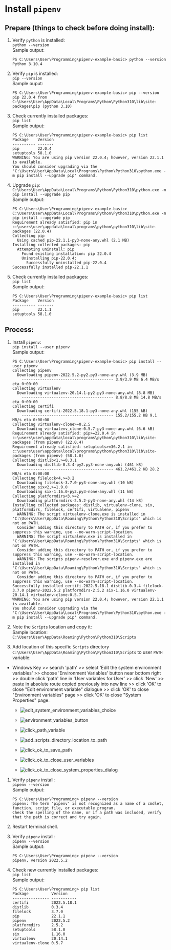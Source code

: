 # Install `pipenv`

## Prepare (things to check before doing install):
1. Verify `python` is installed:  
`python --version`  
Sample output:  
    ```
    PS C:\Users\User\Programming\pipenv-example-basic> python --version
    Python 3.10.4
    ```

1. Verify `pip` is installed:  
`pip --version`  
Sample ouput:  
    ```
    PS C:\Users\User\Programming\pipenv-example-basic> pip --version
    pip 22.0.4 from C:\Users\User\AppData\Local\Programs\Python\Python310\lib\site-packages\pip (python 3.10)
    ```

1. Check currently installed packages:  
`pip list`  
Sample output:  
    ```
    PS C:\Users\User\Programming\pipenv-example-basic> pip list
    Package    Version
    ---------- -------
    pip        22.0.4
    setuptools 58.1.0
    WARNING: You are using pip version 22.0.4; however, version 22.1.1 is available.
    You should consider upgrading via the 'C:\Users\User\AppData\Local\Programs\Python\Python310\python.exe -m pip install --upgrade pip' command.
    ```

  1. Upgrade `pip`:  
  `C:\Users\User\AppData\Local\Programs\Python\Python310\python.exe -m pip install --upgrade pip`  
  Sample output:  
      ```
      PS C:\Users\User\Programming\pipenv-example-basic> C:\Users\User\AppData\Local\Programs\Python\Python310\python.exe -m pip install --upgrade pip
      Requirement already satisfied: pip in c:\users\user\appdata\local\programs\python\python310\lib\site-packages (22.0.4)
      Collecting pip
        Using cached pip-22.1.1-py3-none-any.whl (2.1 MB)
      Installing collected packages: pip
        Attempting uninstall: pip
          Found existing installation: pip 22.0.4
          Uninstalling pip-22.0.4:
            Successfully uninstalled pip-22.0.4
      Successfully installed pip-22.1.1
      ```

1. Check currently installed packages:  
`pip list`  
Sample output:  
    ```
    PS C:\Users\User\Programming\pipenv-example-basic> pip list
    Package    Version
    ---------- -------
    pip        22.1.1
    setuptools 58.1.0
    ```

## Process:
1. Install `pipenv`:  
`pip install --user pipenv`  
Sample output:  
    ```
    PS C:\Users\User\Programming\pipenv-example-basic> pip install --user pipenv
    Collecting pipenv
      Downloading pipenv-2022.5.2-py2.py3-none-any.whl (3.9 MB)
        ---------------------------------------- 3.9/3.9 MB 6.4 MB/s eta 0:00:00
    Collecting virtualenv
      Downloading virtualenv-20.14.1-py2.py3-none-any.whl (8.8 MB)
        ---------------------------------------- 8.8/8.8 MB 14.8 MB/s eta 0:00:00
    Collecting certifi
      Downloading certifi-2022.5.18.1-py3-none-any.whl (155 kB)
        ---------------------------------------- 155.2/155.2 KB 9.1 MB/s eta 0:00:00
    Collecting virtualenv-clone>=0.2.5
      Downloading virtualenv_clone-0.5.7-py3-none-any.whl (6.6 kB)
    Requirement already satisfied: pip>=22.0.4 in c:\users\user\appdata\local\programs\python\python310\lib\site-packages (from pipenv) (22.0.4)
    Requirement already satisfied: setuptools>=36.2.1 in c:\users\user\appdata\local\programs\python\python310\lib\site-packages (from pipenv) (58.1.0)
    Collecting distlib<1,>=0.3.1
      Downloading distlib-0.3.4-py2.py3-none-any.whl (461 kB)
        ---------------------------------------- 461.2/461.2 KB 28.2 MB/s eta 0:00:00
    Collecting filelock<4,>=3.2
      Downloading filelock-3.7.0-py3-none-any.whl (10 kB)
    Collecting six<2,>=1.9.0
      Downloading six-1.16.0-py2.py3-none-any.whl (11 kB)
    Collecting platformdirs<3,>=2
      Downloading platformdirs-2.5.2-py3-none-any.whl (14 kB)
    Installing collected packages: distlib, virtualenv-clone, six, platformdirs, filelock, certifi, virtualenv, pipenv
      WARNING: The script virtualenv-clone.exe is installed in 'C:\Users\User\AppData\Roaming\Python\Python310\Scripts' which is not on PATH.
      Consider adding this directory to PATH or, if you prefer to suppress this warning, use --no-warn-script-location.
      WARNING: The script virtualenv.exe is installed in 'C:\Users\User\AppData\Roaming\Python\Python310\Scripts' which is not on PATH.
      Consider adding this directory to PATH or, if you prefer to suppress this warning, use --no-warn-script-location.
      WARNING: The scripts pipenv-resolver.exe and pipenv.exe are installed in 'C:\Users\User\AppData\Roaming\Python\Python310\Scripts' which is not on PATH.
      Consider adding this directory to PATH or, if you prefer to suppress this warning, use --no-warn-script-location.
    Successfully installed certifi-2022.5.18.1 distlib-0.3.4 filelock-3.7.0 pipenv-2022.5.2 platformdirs-2.5.2 six-1.16.0 virtualenv-20.14.1 virtualenv-clone-0.5.7
    WARNING: You are using pip version 22.0.4; however, version 22.1.1 is available.
    You should consider upgrading via the 'C:\Users\User\AppData\Local\Programs\Python\Python310\python.exe -m pip install --upgrade pip' command.
    ```

1. Note the `Scripts` location and copy it:  
Sample location:  
`C:\Users\User\AppData\Roaming\Python\Python310\Scripts`  

1. Add location of this specific `Scripts` directory `C:\Users\User\AppData\Roaming\Python\Python310\Scripts` to user `PATH` variable:  
  * Windows Key >> search 'path' >> select 'Edit the system environment variables' >> choose 'Environment Variables' button near bottom right >> double click 'path' line in 'User variables for User' >> click 'New' >> paste in absolute route copied previously into new line >> click 'OK' to close "Edit environment variable" dialogue >> click 'OK' to close "Environment variables" page >> click 'OK' to close "System Properties" page.

    * ![edit_system_environment_variables_choice](https://user-images.githubusercontent.com/47562501/170906540-c47125b3-4f33-4bbc-a407-2fc206a9008c.png)

    * ![environment_variables_button](https://user-images.githubusercontent.com/47562501/170906596-90fa146e-e74b-486f-97d4-23ed83b67c03.png)

    * ![click_path_variable](https://user-images.githubusercontent.com/47562501/170906635-20d23679-bdb1-4721-a4e3-be7d44082dd3.png)

    * ![add_scripts_directory_location_to_path](https://user-images.githubusercontent.com/47562501/170906653-4a5d3ec1-390e-460a-9073-9351a61aafb7.png)

    * ![click_ok_to_save_path](https://user-images.githubusercontent.com/47562501/170906678-429f4084-b125-4ebb-9bd5-401139074908.png)

    * ![click_ok_to_close_user_variables](https://user-images.githubusercontent.com/47562501/170906707-5d55bce6-05cc-49e7-b868-9139dc81f4b8.png)

    * ![click_ok_to_close_system_properties_dialog](https://user-images.githubusercontent.com/47562501/170906732-3f11e3f1-7a24-44d8-9233-6f59d6598144.png)

1. Verify `pipenv` install:  
`pipenv --version`  
Sample output:  
    ```
    PS C:\Users\User\Programming> pipenv --version
    pipenv: The term 'pipenv' is not recognized as a name of a cmdlet, function, script file, or executable program.
    Check the spelling of the name, or if a path was included, verify that the path is correct and try again.
    ```

1. Restart terminal shell.

1. Verify `pipenv` install:  
`pipenv --version`  
Sample output:  
    ```
    PS C:\Users\User\Programming> pipenv --version
    pipenv, version 2022.5.2
    ```

1. Check new currently installed packages:  
`pip list`  
Sample output:  
    ```
    PS C:\Users\User\Programming> pip list
    Package          Version
    ---------------- -----------
    certifi          2022.5.18.1
    distlib          0.3.4
    filelock         3.7.0
    pip              22.1.1
    pipenv           2022.5.2
    platformdirs     2.5.2
    setuptools       58.1.0
    six              1.16.0
    virtualenv       20.14.1
    virtualenv-clone 0.5.7
    ```

